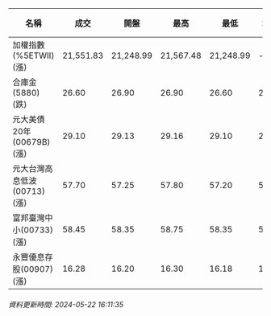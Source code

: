 | 名稱 | 成交 | 開盤 | 最高 | 最低 | 均價 | 成交金額(億) | 昨收 | 漲跌幅 | 漲跌 | 總量 | 昨量 | 振幅 |
| -------- | -------- | -------- | -------- |-------- | -------- | -------- |-------- |-------- |-------- | -------- | -------- |-------- |
|加權指數(%5ETWII) (漲)|21,551.83|21,248.99|21,567.48|21,248.99|-|4,405.83|21,236.75|1.48%|315.08|9,841,047|0|1.50%|
|合庫金(5880) (跌)|26.60|26.90|26.90|26.60|26.71|3.29|26.80|0.75%|0.20|12,313|12,843|1.12%|
|元大美債20年(00679B) (漲)|29.10|29.13|29.16|29.10|29.13|9.32|29.03|0.24%|0.07|31,995|37,573|0.21%|
|元大台灣高息低波(00713) (漲)|57.70|57.25|57.80|57.20|57.62|2.77|57.15|0.96%|0.55|4,805|6,345|1.05%|
|富邦臺灣中小(00733) (漲)|58.45|58.35|58.75|58.35|58.55|1.08|58.30|0.26%|0.15|1,845|1,303|0.69%|
|永豐優息存股(00907) (漲)|16.28|16.20|16.30|16.18|16.26|0.238|16.20|0.49%|0.08|1,462|1,686|0.74%|
###### 資料更新時間: 2024-05-22 16:11:35